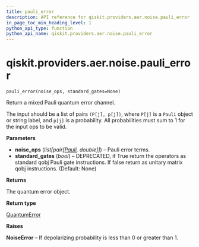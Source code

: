 ```yaml
---
title: pauli_error
description: API reference for qiskit.providers.aer.noise.pauli_error
in_page_toc_min_heading_level: 1
python_api_type: function
python_api_name: qiskit.providers.aer.noise.pauli_error
---
```


# qiskit.providers.aer.noise.pauli\_error

<span id="qiskit.providers.aer.noise.pauli_error" />

`pauli_error(noise_ops, standard_gates=None)`

Return a mixed Pauli quantum error channel.

The input should be a list of pairs `(P[j], p[j])`, where `P[j]` is a `Pauli` object or string label, and `p[j]` is a probability. All probabilities must sum to 1 for the input ops to be valid.

**Parameters**

*   **noise\_ops** (*list\[pair\[*[*Pauli*](qiskit.quantum_info.Pauli "qiskit.quantum_info.Pauli")*, double]]*) – Pauli error terms.
*   **standard\_gates** (*bool*) – DEPRECATED, if True return the operators as standard qobj Pauli gate instructions. If false return as unitary matrix qobj instructions. (Default: None)

**Returns**

The quantum error object.

**Return type**

[QuantumError](qiskit.providers.aer.noise.QuantumError "qiskit.providers.aer.noise.QuantumError")

**Raises**

**NoiseError** – If depolarizing probability is less than 0 or greater than 1.

